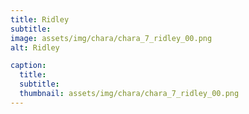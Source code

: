 ```yaml
---
title: Ridley
subtitle: 
image: assets/img/chara/chara_7_ridley_00.png
alt: Ridley

caption:
  title:
  subtitle: 
  thumbnail: assets/img/chara/chara_7_ridley_00.png
---
```

